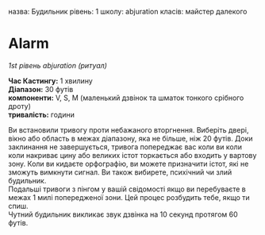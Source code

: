 назва: Будильник рівень: 1 школу: abjuration класів: майстер далекого

# Alarm
_1st<unk> рівень abjuration (ритуал)_

**Час Кастингу:** 1 хвилину    
**Діапазон:** 30 футів    
**компоненти:** V, S, М (маленький дзвінок та шматок тонкого срібного дроту)    
**тривалість:** години

Ви встановили тривогу проти небажаного вторгнення. Виберіть двері, вікно або область в межах діапазону, яка не більше, ніж 20 футів. Доки заклинання не завершується, тривога попереджає вас коли ви коли коли накриває цину або великих істот торкається або входить у вартову зону. Коли ви кидаєте орфографію, ви можете призначити істот, які не зможуть вимкнути сигнал. Ви також вибирете, психічний чи злий будильник.    
Подальші тривоги з пінгом у вашій свідомості якщо ви перебуваєте в межах 1 милі попередженої зони. Цей процес розбудить тебе, якщо ти спиш.    
Чутний будильник викликає звук дзвінка на 10 секунд протягом 60 футів. 